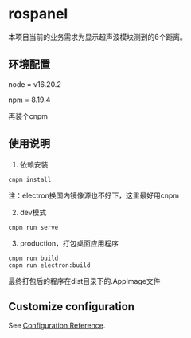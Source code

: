 # rospanel
本项目当前的业务需求为显示超声波模块测到的6个距离。

## 环境配置
node = v16.20.2

npm = 8.19.4

再装个cnpm
## 使用说明
1. 依赖安装
```
cnpm install
```
注：electron换国内镜像源也不好下，这里最好用cnpm

2. dev模式
```
cnpm run serve
```

3. production，打包桌面应用程序
```
cnpm run build
cnpm run electron:build
```
最终打包后的程序在dist目录下的.AppImage文件





## Customize configuration
See [Configuration Reference](https://cli.vuejs.org/config/).
